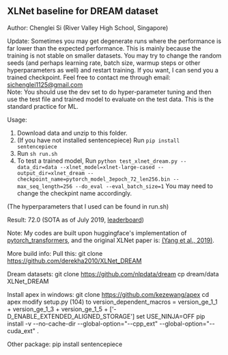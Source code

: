 ## XLNet baseline for DREAM dataset 
Author: Chenglei Si (River Valley High School, Singapore)

Update:
Sometimes you may get degenerate runs where the performance is far lower than the expected performance. This is mainly because the training is not stable on smaller datasets. You may try to change the random seeds (and perhaps learning rate, batch size, warmup steps or other hyperparameters as well) and restart training. If you want, I can send you a trained checkpoint. Feel free to contact me through email: sichenglei1125@gmail.com  
Note:
You should use the dev set to do hyper-parameter tuning and then use the test file and trained model to evaluate on the test data. This is the standard practice for ML. 

Usage:

1. Download data and unzip to this folder.
2. (If you have not installed sentencepiece) Run `pip install sentencepiece`
3. Run `sh run.sh`
4. To test a trained model, Run `python test_xlnet_dream.py --data_dir=data --xlnet_model=xlnet-large-cased --output_dir=xlnet_dream --checkpoint_name=pytorch_model_3epoch_72_len256.bin --max_seq_length=256 --do_eval --eval_batch_size=1` You may need to change the checkpint name accordingly. 

(The hyperparameters that I used can be found in run.sh)

Result: 72.0 (SOTA as of July 2019, [leaderboard](https://dataset.org/dream/))

Note: My codes are built upon huggingface's implementation of [pytorch_transformers](https://github.com/huggingface/pytorch-transformers), and the original XLNet paper is: [(Yang et al., 2019)](https://arxiv.org/pdf/1906.08237.pdf).

More build info:
Pull this:
git clone https://github.com/derekha2010/XLNet_DREAM

Dream datasets:
git clone https://github.com/nlpdata/dream
cp dream/data XLNet_DREAM

Install apex in windows:
git clone https://github.com/kezewang/apex
cd apex
modify setup.py (104) to version_dependent_macros = version_ge_1_1 + version_ge_1_3 + version_ge_1_5 + ['-D_ENABLE_EXTENDED_ALIGNED_STORAGE']
set USE_NINJA=OFF
pip install -v --no-cache-dir --global-option="--cpp_ext" --global-option="--cuda_ext" .

Other package:
pip install sentencepiece
